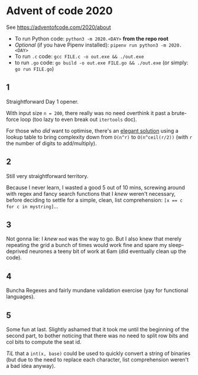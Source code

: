# Advent of code 2020

See https://adventofcode.com/2020/about

* To run Python code: `python3 -m 2020.<DAY>` **from the repo root**
* *Optional* (if you have Pipenv installed): `pipenv run python3 -m 2020.<DAY>`
* To run `.c` code: `gcc FILE.c -o out.exe && ./out.exe`
* to run `.go` code: `go build -o out.exe FILE.go && ./out.exe` (or simply: `go run FILE.go`)


## 1

Straightforward Day 1 opener.

With input size `n = 200`, there really was no need overthink it past a brute-force loop (too lazy to even break out `itertools` doc).

For those who *did* want to optimise, there's an [elegant solution](https://gist.github.com/sharpobject/72ccfe8eaac07346576fb5e6670681da) using a lookup table to bring complexity down from `O(n^r)` to `O(n^ceil(r/2))` (with `r` the number of digits to add/multiply).

## 2

Still very straightforward territory.

Because I never learn, I wasted a good 5 out of 10 mins, screwing around with regex and fancy search functions that I *knew* weren't necessary, before deciding to settle for a simple, clean, list comprehension: `[x == c for c in mystring]`…


## 3

Not gonna lie: I *knew* `mod` was the way to go. But I also knew that merely repeating the grid a bunch of times would work fine and spare my sleep-deprived neurones a teeny bit of work at 6am (did eventually clean up the code).

## 4

Buncha Regexes and fairly mundane validation exercise (yay for functional languages).

## 5

Some fun at last. Slightly ashamed that it took me until the beginning of the second part, to bother noticing that there was no need to split row bits and col bits to compute the seat id.

*TiL* that a `int(x, base)` could be used to quickly convert a string of binaries (but due to the need to replace each character, list comprehension weren't a bad idea anyway).
